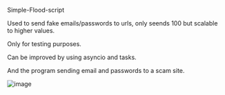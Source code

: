 Simple-Flood-script

Used to send fake emails/passwords to urls, only seends 100 but scalable to higher values.

Only for testing purposes.

Can be improved by using asyncio and tasks.

And the program sending email and passwords to a scam site.

![image](https://user-images.githubusercontent.com/118382269/206044396-0ce6c4e1-8c22-46f9-8e89-ad905313d5c1.png)
